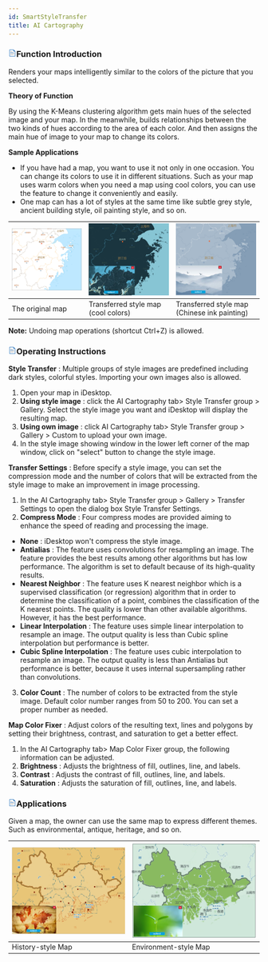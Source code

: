 ```yaml
---
id: SmartStyleTransfer
title: AI Cartography
---
```

### ![](../../img/read.gif)Function Introduction

Renders your maps intelligently similar to the colors of the picture that you selected.

**Theory of Function**

By using the K-Means clustering algorithm gets main hues of the selected image and your map. In the meanwhile, builds relationships between the two kinds of hues according to the area of each color. And then assigns the main hue of image to your map to change its colors.

**Sample Applications**

  * If you have had a map, you want to use it not only in one occasion. You can change its colors to use it in different situations. Such as your map uses warm colors when you need a map using cool colors, you can use the feature to change it conveniently and easily. 
  * One map can has a lot of styles at the same time like subtle grey style, ancient building style, oil painting style, and so on.

![](img-en/StyleTransfersource.png) | ![](img-en/StyleTransfer1.png) |![](img-en/StyleTransfer2.png)  
---|---|---  
The original map | Transferred style map (cool colors) | Transferred style map (Chinese ink painting)  
  
**Note:** Undoing map operations (shortcut Ctrl+Z) is allowed.

### ![](../../img/read.gif)Operating Instructions

**Style Transfer** : Multiple groups of style images are predefined including dark styles, colorful styles. Importing your own images also is allowed.

  1. Open your map in iDesktop.
  2. **Using style image** : click the AI Cartography tab> Style Transfer group > Gallery. Select the style image you want and iDesktop will display the resulting map.
  3. **Using own image** : click AI Cartography tab> Style Transfer group > Gallery > Custom to upload your own image.
  4. In the style image showing window in the lower left corner of the map window, click on "select" button to change the style image.

**Transfer Settings** : Before specify a style image, you can set the compression mode and the number of colors that will be extracted from the style image to make an improvement in image processing.

  1. In the AI Cartography tab> Style Transfer group > Gallery > Transfer Settings to open the dialog box Style Transfer Settings.
  2. **Compress Mode** : Four compress modes are provided aiming to enhance the speed of reading and processing the image. 
  * **None** : iDesktop won't compress the style image. 
  * **Antialias** : The feature uses convolutions for resampling an image. The feature provides the best results among other algorithms but has low performance. The algorithm is set to default because of its high-quality results.
  * **Nearest Neighbor** : The feature uses K nearest neighbor which is a supervised classification (or regression) algorithm that in order to determine the classification of a point, combines the classification of the K nearest points. The quality is lower than other available algorithms. However, it has the best performance.
  * **Linear Interpolation** : The feature uses simple linear interpolation to resample an image. The output quality is less than Cubic spline interpolation but performance is better.
  * **Cubic Spline Interpolation** : The feature uses cubic interpolation to resample an image. The output quality is less than Antialias but performance is better, because it uses internal supersampling rather than convolutions.
  3. **Color Count** : The number of colors to be extracted from the style image. Default color number ranges from 50 to 200. You can set a proper number as needed.

**Map Color Fixer** : Adjust colors of the resulting text, lines and polygons by setting their brightness, contrast, and saturation to get a better effect.

  1. In the AI Cartography tab> Map Color Fixer group, the following information can be adjusted. 
  2. **Brightness** : Adjusts the brightness of fill, outlines, line, and labels.
  3. **Contrast** : Adjusts the contrast of fill, outlines, line, and labels.
  4. **Saturation** : Adjusts the saturation of fill, outlines, line, and labels.

### ![](../../img/read.gif)Applications

Given a map, the owner can use the same map to express different themes. Such as environmental, antique, heritage, and so on.

![](img-en/StyleTransferexampleresult1.png) | ![](img-en/StyleTransferexampleresult2.png)  
---|---  
History-style Map | Environment-style Map  